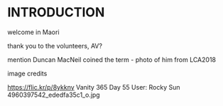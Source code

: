 # INTRODUCTION


welcome in Maori



thank you to the volunteers, AV?

mention Duncan MacNeil coined the term - photo of him from LCA2018



image credits


https://flic.kr/p/8ykkny
Vanity 365 Day 55
User: Rocky Sun
4960397542_ededfa35c1_o.jpg 
